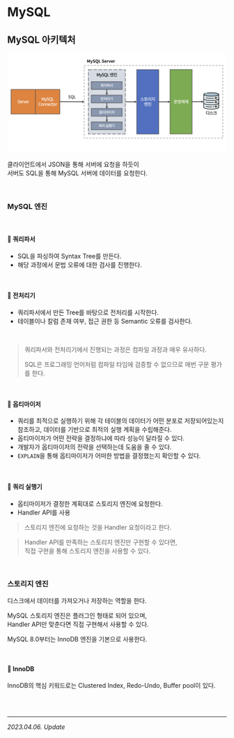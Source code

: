 # MySQL

## MySQL 아키텍처

<img src = "./src/MySQL_Architecture.png" width = 600>

<br>

클라이언트에서 JSON을 통해 서버에 요청을 하듯이  
서버도 SQL을 통해 MySQL 서버에 데이터를 요청한다.

<br>

### MySQL 엔진

<br>

#### **🔸 쿼리파서**

- SQL을 파싱하여 Syntax Tree를 만든다.
- 해당 과정에서 문법 오류에 대한 검사를 진행한다.

<br>

#### **🔸 전처리기**

- 쿼리파서에서 만든 Tree를 바탕으로 전처리를 시작한다.
- 테이블이나 칼럼 존재 여부, 접근 권한 등 Semantic 오류를 검사한다.

<br>

> 쿼리파서와 전처리기에서 진행되는 과정은 컴파일 과정과 매우 유사하다.  
> 
> SQL은 프로그래밍 언어처럼 컴파일 타임에 검증할 수 없으므로 매번 구문 평가를 한다.

<br>

#### **🔸 옵티마이저**

- 쿼리를 최적으로 실행하기 위해 각 테이블의 데이터가 어떤 분포로 저장되어있는지 참조하고, 데이터를 기반으로 최적의 실행 계획을 수립해준다.
- 옵티마이저가 어떤 전략을 결정하냐에 따라 성능이 달라질 수 있다.
- 개발자가 옵티마이저의 전략을 선택하는데 도움을 줄 수 있다.
- ```EXPLAIN```을 통해 옵티마이저가 어떠한 방법을 결정했는지 확인할 수 있다.

<br>

#### **🔸 쿼리 실행기**

- 옵티마이저가 결정한 계획대로 스토리지 엔진에 요청한다.
- Handler API를 사용

> 스토리지 엔진에 요청하는 것을 Handler 요청이라고 한다.

> Handler API를 만족하는 스토리지 엔진만 구현할 수 있다면,  
> 직접 구현을 통해 스토리지 엔진을 사용할 수 있다.

<br>

### 스토리지 엔진

디스크에서 데이터를 가져오거나 저장하는 역할을 한다.

MySQL 스토리지 엔진은 플러그인 형태로 되어 있으며,  
Handler API만 맞춘다면 직접 구현해서 사용할 수 있다.

MySQL 8.0부터는 InnoDB 엔진을 기본으로 사용한다.

<br>

#### **🔸 InnoDB**

InnoDB의 핵심 키워드로는 Clustered Index, Redo-Undo, Buffer pool이 있다.

<br><br>

***

_2023.04.06. Update_